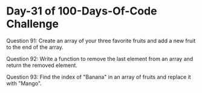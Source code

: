 # Day-31 of 100-Days-Of-Code Challenge

Question 91: Create an array of your three favorite fruits and add a new fruit to the end of the array.

Question 92: Write a function to remove the last element from an array and return the removed element.

Question 93: Find the index of "Banana" in an array of fruits and replace it with "Mango".
